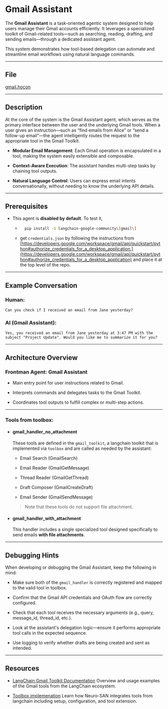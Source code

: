 # Gmail Assistant

The **Gmail Assistant** is a task-oriented agentic system designed to help users manage their Gmail accounts efficiently. It leverages a specialized toolkit of Gmail-related tools—such as searching, reading, drafting, and sending emails—through a dedicated assistant agent.

This system demonstrates how tool-based delegation can automate and streamline email workflows using natural language commands.

---

## File

[gmail.hocon](../../registries/gmail.hocon)

---

## Description

At the core of the system is the Gmail Assistant agent, which serves as the primary interface between the user and the underlying Gmail tools. When a user gives an instruction—such as “find emails from Alice” or “send a follow-up email”—the agent intelligently routes the request to the appropriate tool in the Gmail Toolkit.

- **Modular Email Management**: Each Gmail operation is encapsulated in a tool, making the system easily extensible and composable.

- **Context-Aware Execution**: The assistant handles multi-step tasks by chaining tool outputs.

- **Natural Language Control**: Users can express email intents conversationally, without needing to know the underlying API details.

---

## Prerequisites

- This agent is **disabled by default**. To test it,
    - ```bash
        pip install -U langchain-google-community\[gmail\]
        ```
    - get `credentials.json` by following the instructions from [https://developers.google.com/workspace/gmail/api/quickstart/python#authorize_credentials_for_a_desktop_application.](https://developers.google.com/workspace/gmail/api/quickstart/python#authorize_credentials_for_a_desktop_application) and place it at the top level of the repo.
  
---

## Example Conversation

### Human:
```
Can you check if I received an email from Jane yesterday?
```

### AI (Gmail Assistant):
```
Yes, you received an email from Jane yesterday at 3:47 PM with the subject "Project Update". Would you like me to summarize it for you?
```

---

## Architecture Overview

### Frontman Agent: Gmail Assistant

- Main entry point for user instructions related to Gmail.

- Interprets commands and delegates tasks to the Gmail Toolkit.

- Coordinates tool outputs to fulfill complex or multi-step actions.

---

### Tools from toolbox:

- #### gmail_handler_no_attachment

    These tools are defined in the `gmail_toolkit`, a langchain toolkit that is implemented via `toolbox` and are called as needed by the assistant:

    - Email Search (GmailSearch)

    - Email Reader (GmailGetMessage)

    - Thread Reader (GmailGetThread)

    - Draft Composer (GmailCreateDraft)

    - Email Sender (GmailSendMessage)

    > Note that these tools do not support file attachment.

- #### gmail_handler_with_attachment

    This handler includes a single specialized tool designed specifically to send emails **with file attachments**.



---

## Debugging Hints

When developing or debugging the Gmail Assistant, keep the following in mind:

- Make sure both of the `gmail_handler` is correctly registered and mapped to the valid tool in toolbox.

- Confirm that the Gmail API credentials and OAuth flow are correctly configured.

- Check that each tool receives the necessary arguments (e.g., query, message_id, thread_id, etc.).

- Look at the assistant's delegation logic—ensure it performs appropriate tool calls in the expected sequence.

- Use logging to verify whether drafts are being created and sent as intended.

---

## Resources
- [LangChain Gmail Toolkit Documentation](https://python.langchain.com/docs/integrations/tools/gmail/)
Overview and usage examples of the Gmail tools from the LangChain ecosystem.

- [Toolbox implemenation](https://github.com/cognizant-ai-lab/neuro-san-studio/blob/main/docs/user_guide.md#toolbox)
Learn how Neuro-SAN integrates tools from langchain including setup, configuration, and tool extension.